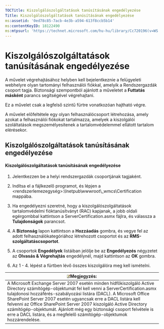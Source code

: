 ```yaml
---
TOCTitle: Kiszolgálószolgáltatások tanúsításának engedélyezése
Title: Kiszolgálószolgáltatások tanúsításának engedélyezése
ms:assetid: '0ed78c85-7acb-4e3b-a594-613f8ccb5b14'
ms:contentKeyID: 18122490
ms:mtpsurl: 'https://technet.microsoft.com/hu-hu/library/Cc720196(v=WS.10)'
---
```


Kiszolgálószolgáltatások tanúsításának engedélyezése
====================================================

A művelet végrehajtásához helyben kell bejelentkeznie a felügyeleti webhelyre olyan tartományi felhasználói fiókkal, amelyik a Rendszergazdák csoport tagja. Biztonsági szempontból ajánlott a műveletet a **Futtatás másként** parancs segítségével végrehajtani.

Ez a művelet csak a legfelső szintű fürtre vonatkozóan hajtható végre.

A művelet előfeltétele egy olyan felhasználócsoport létrehozása, amely azokat a felhasználói fiókokat tartalmazza, amelyek a kiszolgálói szoláltatások megszemélyesítenek a tartalomvédelemmel ellátott tartalom elérésekor.

Kiszolgálószolgáltatások tanúsításának engedélyezése
----------------------------------------------------

#### Kiszolgálószolgáltatások tanúsításának engedélyezése

1.  Jelentkezzen be a helyi rendszergazdák csoportjának tagjaként.

2.  Indítsa el a fájlkezelő programot, és lépjen a &lt;rendszerlemezegység&gt;:\\Inetpub\\wwwroot\\\_wmcs\\Certification mappába.

3.  Ha engedélyezni szeretné, hogy a kiszolgálószolgáltatások tartalomvédelmi fióktanúsítványt (RAC) kapjanak, a jobb oldali egérgombbal kattintson a ServerCertification.asmx fájlra, és válassza a **Tulajdonságok** parancsot.

4.  A **Biztonság** lapon kattintson a **Hozzáadás** gombra, és vegye fel az adott felhasználókategóriához létrehozott csoportot és az **RMS-szolgáltatáscsoportot**.

5.  A csoportok **Engedélyek** listáiban jelölje be az **Engedélyezés** négyzetet az **Olvasás & Végrehajtás** engedélynél, majd kattintson az **OK** gombra.

6.  Az 1 - 4. lépést a fürtben lévő összes kiszolgálóra meg kell ismételni.

| ![](images/Cc720196.note(WS.10).gif)Megjegyzés:                                                                                                                                                                                                                                                                                                                                                                                                                                    |
|-----------------------------------------------------------------------------------------------------------------------------------------------------------------------------------------------------------------------------------------------------------------------------------------------------------------------------------------------------------------------------------------------------------------------------------------------------------------------------------------------------------------|
| A Microsoft Exchange Server 2007 esetén minden hídfőkiszolgáló Active Directory számítógép-objektumát fel kell venni a ServerCertification.asmx tulajdonosi hozzáférés-szabályozási listára (DACL). A Microsoft Office SharePoint Server 2007 esetén ugyancsak erre a DACL listára kell felvenni az Office SharePoint Server 2007 kiszolgáló Active Directory számítógép-objektumát. Ajánlott még egy biztonsági csoport felvétele is erre a DACL listára, és a megfelelő számítógép-objektumok hozzárendelése. |
